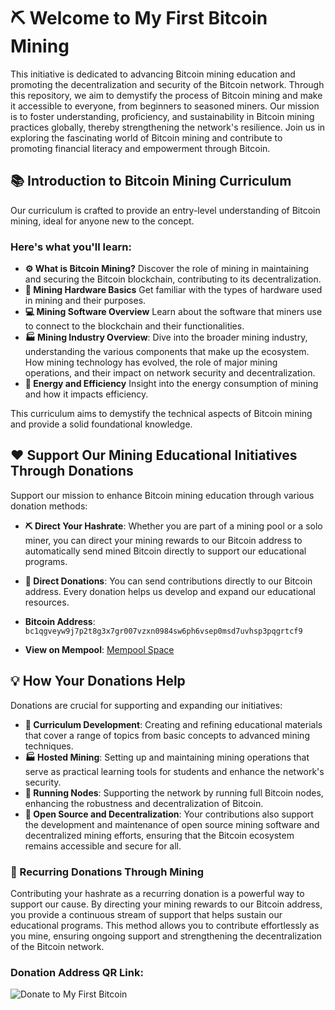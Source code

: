 # :pick: Welcome to My First Bitcoin Mining

This initiative is dedicated to advancing Bitcoin mining education and promoting the decentralization and security of the Bitcoin network. Through this repository, we aim to demystify the process of Bitcoin mining and make it accessible to everyone, from beginners to seasoned miners. Our mission is to foster understanding, proficiency, and sustainability in Bitcoin mining practices globally, thereby strengthening the network's resilience. Join us in exploring the fascinating world of Bitcoin mining and contribute to promoting financial literacy and empowerment through Bitcoin.

## :books: Introduction to Bitcoin Mining Curriculum

Our curriculum is crafted to provide an entry-level understanding of Bitcoin mining, ideal for anyone new to the concept. 
### Here's what you'll learn:

- **:gear: What is Bitcoin Mining?** Discover the role of mining in maintaining and securing the Bitcoin blockchain, contributing to its decentralization.
- **:hammer: Mining Hardware Basics** Get familiar with the types of hardware used in mining and their purposes.
- **:computer: Mining Software Overview** Learn about the software that miners use to connect to the blockchain and their functionalities.
- **:factory: Mining Industry Overview**: Dive into the broader mining industry, understanding the various components that make up the ecosystem. How mining technology has evolved, the role of major mining operations, and their impact on network security and decentralization.
- **:battery: Energy and Efficiency** Insight into the energy consumption of mining and how it impacts efficiency.

This curriculum aims to demystify the technical aspects of Bitcoin mining and provide a solid foundational knowledge.

## :heart: Support Our Mining Educational Initiatives Through Donations

Support our mission to enhance Bitcoin mining education through various donation methods:

- **:pick: Direct Your Hashrate**: Whether you are part of a mining pool or a solo miner, you can direct your mining rewards to our Bitcoin address to automatically send mined Bitcoin directly to support our educational programs.

- **:money_with_wings: Direct Donations**: You can send contributions directly to our Bitcoin address. Every donation helps us develop and expand our educational resources.

- **Bitcoin Address**: `bc1qgveyw9j7p2t8g3x7gr007vzxn0984sw6ph6vsep0msd7uvhsp3pqgrtcf9`
- **View on Mempool**: [Mempool Space](https://mempool.space/address/bc1qgveyw9j7p2t8g3x7gr007vzxn0984sw6ph6vsep0msd7uvhsp3pqgrtcf9)

## :bulb: How Your Donations Help

Donations are crucial for supporting and expanding our initiatives:

- **:pencil: Curriculum Development**: Creating and refining educational materials that cover a range of topics from basic concepts to advanced mining techniques.
- **:factory: Hosted Mining**: Setting up and maintaining mining operations that serve as practical learning tools for students and enhance the network's security.
- **:satellite: Running Nodes**: Supporting the network by running full Bitcoin nodes, enhancing the robustness and decentralization of Bitcoin.
- **:open_hands: Open Source and Decentralization**: Your contributions also support the development and maintenance of open source mining software and decentralized mining efforts, ensuring that the Bitcoin ecosystem remains accessible and secure for all.

### :repeat: Recurring Donations Through Mining

Contributing your hashrate as a recurring donation is a powerful way to support our cause. By directing your mining rewards to our Bitcoin address, you provide a continuous stream of support that helps sustain our educational programs. This method allows you to contribute effortlessly as you mine, ensuring ongoing support and strengthening the decentralization of the Bitcoin network.

### Donation Address QR Link: 
![Donate to My First Bitcoin](https://github.com/MyFirstBitcoin/Mining/blob/main/QR%20MFB%20MIning%20Address.png) 
